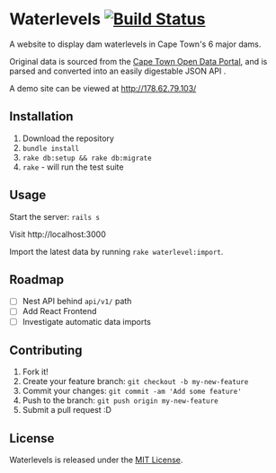 # Waterlevels [![Build Status](https://travis-ci.org/richarcher/Waterlevels.svg)](https://travis-ci.org/richarcher/Waterlevels)

A website to display dam waterlevels in Cape Town's 6 major dams.

Original data is sourced from the [Cape Town Open Data Portal](https://web1.capetown.gov.za/web1/OpenDataPortal/), and is parsed and converted into an easily digestable JSON API .

A demo site can be viewed at http://178.62.79.103/

## Installation

1. Download the repository
2. `bundle install`
3. `rake db:setup && rake db:migrate`
4. `rake` - will run the test suite

## Usage

Start the server: `rails s`

Visit http://localhost:3000

Import the latest data by running `rake waterlevel:import`.

## Roadmap

- [ ] Nest API behind `api/v1/` path
- [ ] Add React Frontend
- [ ] Investigate automatic data imports

## Contributing

1. Fork it!
2. Create your feature branch: `git checkout -b my-new-feature`
3. Commit your changes: `git commit -am 'Add some feature'`
4. Push to the branch: `git push origin my-new-feature`
5. Submit a pull request :D

## License

Waterlevels is released under the [MIT License](http://www.opensource.org/licenses/MIT).
